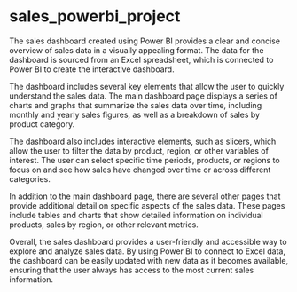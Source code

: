 # sales_powerbi_project

The sales dashboard created using Power BI provides a clear and concise overview of sales data in a visually appealing format. The data for the dashboard is sourced from an Excel spreadsheet, which is connected to Power BI to create the interactive dashboard.

The dashboard includes several key elements that allow the user to quickly understand the sales data. The main dashboard page displays a series of charts and graphs that summarize the sales data over time, including monthly and yearly sales figures, as well as a breakdown of sales by product category.

The dashboard also includes interactive elements, such as slicers, which allow the user to filter the data by product, region, or other variables of interest. The user can select specific time periods, products, or regions to focus on and see how sales have changed over time or across different categories.

In addition to the main dashboard page, there are several other pages that provide additional detail on specific aspects of the sales data. These pages include tables and charts that show detailed information on individual products, sales by region, or other relevant metrics.

Overall, the sales dashboard provides a user-friendly and accessible way to explore and analyze sales data. By using Power BI to connect to Excel data, the dashboard can be easily updated with new data as it becomes available, ensuring that the user always has access to the most current sales information.
